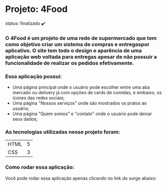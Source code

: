 # Projeto: 4Food

status: finalizado ✔️

### O 4Food é um projeto de uma rede de supermercado que tem como objetivo criar um sistema de compras e entregaspor aplicativo. O site tem todo o design e aparência de uma aplicação web voltada para entregas apesar de não possuir a funcionalidade de realizar os pedidos efetivamente.

### Essa aplicação possui:
+ Uma página principal onde o usuário pode escolher entre uma aba mercado ou delivery já com opções de cards de comidas, e embaixo, os ícones das redes sociais;
+ Uma página "Nossos serviços" onde são mostrados os pratos ao usuário;
+ Uma página "Quem somos" e "contato" onde o usuário pode deixar seus dados;

### As tecnologias utilizadas nesse projeto foram:
<table>
  <tr>
    <td>HTML</td>
    <td>5</td>
  </tr>
   <tr>
    <td>CSS</td>
    <td>3</td>
  </tr>
</table>

### Como rodar essa aplicação:
Você pode rodar essa aplicação apenas clicando no link do surge abaixo:

